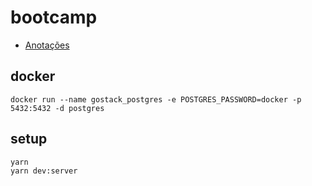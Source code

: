 # bootcamp
- [Anotações](https://www.notion.so/nenitfeadrocketseat/GoStack-11-9aa1f5390b77432a8b150e175580af3f)
## docker
```
docker run --name gostack_postgres -e POSTGRES_PASSWORD=docker -p 5432:5432 -d postgres
```
## setup
```sh
yarn
yarn dev:server
```
